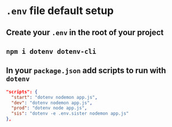 # `.env` file default setup

## Create your `.env` in the root of your project

## `npm i dotenv dotenv-cli`

## In your `package.json` add scripts to run with `dotenv`

```json
"scripts": {
  "start": "dotenv nodemon app.js",
  "dev": "dotenv nodemon app.js",
  "prod": "dotenv node app.js",
  "sis": "dotenv -e .env.sister nodemon app.js"
},
```
